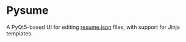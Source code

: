 # Pysume
A PyQt5-based UI for editing [resume.json](https://jsonresume.org/) files, with support for Jinja templates. 
